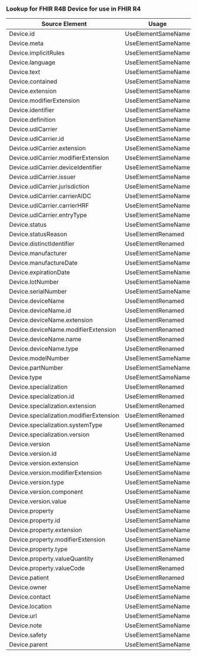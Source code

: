 ### Lookup for FHIR R4B Device for use in FHIR R4

| Source Element | Usage | Target |
| -------------- | ----- | ------ |
| Device.id | UseElementSameName | Device.id |
| Device.meta | UseElementSameName | Device.meta |
| Device.implicitRules | UseElementSameName | Device.implicitRules |
| Device.language | UseElementSameName | Device.language |
| Device.text | UseElementSameName | Device.text |
| Device.contained | UseElementSameName | Device.contained |
| Device.extension | UseElementSameName | Device.extension |
| Device.modifierExtension | UseElementSameName | Device.modifierExtension |
| Device.identifier | UseElementSameName | Device.identifier |
| Device.definition | UseElementSameName | Device.definition |
| Device.udiCarrier | UseElementSameName | Device.udiCarrier |
| Device.udiCarrier.id | UseElementSameName | Device.udiCarrier.id |
| Device.udiCarrier.extension | UseElementSameName | Device.udiCarrier.extension |
| Device.udiCarrier.modifierExtension | UseElementSameName | Device.udiCarrier.modifierExtension |
| Device.udiCarrier.deviceIdentifier | UseElementSameName | Device.udiCarrier.deviceIdentifier |
| Device.udiCarrier.issuer | UseElementSameName | Device.udiCarrier.issuer |
| Device.udiCarrier.jurisdiction | UseElementSameName | Device.udiCarrier.jurisdiction |
| Device.udiCarrier.carrierAIDC | UseElementSameName | Device.udiCarrier.carrierAIDC |
| Device.udiCarrier.carrierHRF | UseElementSameName | Device.udiCarrier.carrierHRF |
| Device.udiCarrier.entryType | UseElementSameName | Device.udiCarrier.entryType |
| Device.status | UseElementSameName | Device.status |
| Device.statusReason | UseElementRenamed | Device.statusReason |
| Device.distinctIdentifier | UseElementRenamed | Device.distinctIdentifier |
| Device.manufacturer | UseElementSameName | Device.manufacturer |
| Device.manufactureDate | UseElementSameName | Device.manufactureDate |
| Device.expirationDate | UseElementSameName | Device.expirationDate |
| Device.lotNumber | UseElementSameName | Device.lotNumber |
| Device.serialNumber | UseElementSameName | Device.serialNumber |
| Device.deviceName | UseElementRenamed | Device.deviceName |
| Device.deviceName.id | UseElementRenamed | Device.deviceName.id |
| Device.deviceName.extension | UseElementRenamed | Device.deviceName.extension |
| Device.deviceName.modifierExtension | UseElementRenamed | Device.deviceName.modifierExtension |
| Device.deviceName.name | UseElementRenamed | Device.deviceName.name |
| Device.deviceName.type | UseElementRenamed | Device.deviceName.type |
| Device.modelNumber | UseElementSameName | Device.modelNumber |
| Device.partNumber | UseElementSameName | Device.partNumber |
| Device.type | UseElementSameName | Device.type |
| Device.specialization | UseElementRenamed | Device.specialization |
| Device.specialization.id | UseElementRenamed | Device.specialization.id |
| Device.specialization.extension | UseElementRenamed | Device.specialization.extension |
| Device.specialization.modifierExtension | UseElementRenamed | Device.specialization.modifierExtension |
| Device.specialization.systemType | UseElementRenamed | Device.specialization.systemType |
| Device.specialization.version | UseElementRenamed | Device.specialization.version |
| Device.version | UseElementSameName | Device.version |
| Device.version.id | UseElementSameName | Device.version.id |
| Device.version.extension | UseElementSameName | Device.version.extension |
| Device.version.modifierExtension | UseElementSameName | Device.version.modifierExtension |
| Device.version.type | UseElementSameName | Device.version.type |
| Device.version.component | UseElementSameName | Device.version.component |
| Device.version.value | UseElementSameName | Device.version.value |
| Device.property | UseElementSameName | Device.property |
| Device.property.id | UseElementSameName | Device.property.id |
| Device.property.extension | UseElementSameName | Device.property.extension |
| Device.property.modifierExtension | UseElementSameName | Device.property.modifierExtension |
| Device.property.type | UseElementSameName | Device.property.type |
| Device.property.valueQuantity | UseElementRenamed | Device.property.valueQuantity |
| Device.property.valueCode | UseElementRenamed | Device.property.valueCode |
| Device.patient | UseElementRenamed | Device.patient |
| Device.owner | UseElementSameName | Device.owner |
| Device.contact | UseElementSameName | Device.contact |
| Device.location | UseElementSameName | Device.location |
| Device.url | UseElementSameName | Device.url |
| Device.note | UseElementSameName | Device.note |
| Device.safety | UseElementSameName | Device.safety |
| Device.parent | UseElementSameName | Device.parent |
